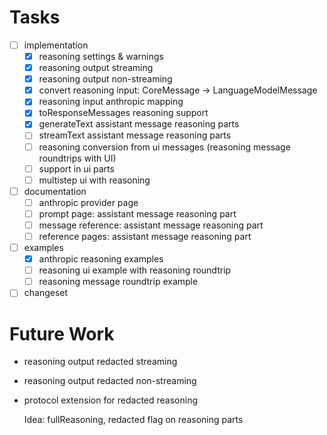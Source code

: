 # Tasks

- [ ] implementation
  - [x] reasoning settings & warnings
  - [x] reasoning output streaming
  - [x] reasoning output non-streaming
  - [x] convert reasoning input: CoreMessage -> LanguageModelMessage
  - [x] reasoning input anthropic mapping
  - [x] toResponseMessages reasoning support
  - [x] generateText assistant message reasoning parts
  - [ ] streamText assistant message reasoning parts
  - [ ] reasoning conversion from ui messages (reasoning message roundtrips with UI)
  - [ ] support in ui parts
  - [ ] multistep ui with reasoning
- [ ] documentation
  - [ ] anthropic provider page
  - [ ] prompt page: assistant message reasoning part
  - [ ] message reference: assistant message reasoning part
  - [ ] reference pages: assistant message reasoning part
- [ ] examples
  - [x] anthropic reasoning examples
  - [ ] reasoning ui example
        with reasoning roundtrip
  - [ ] reasoning message roundtrip example
- [ ] changeset

# Future Work

- reasoning output redacted streaming
- reasoning output redacted non-streaming
- protocol extension for redacted reasoning

  Idea: fullReasoning, redacted flag on reasoning parts
